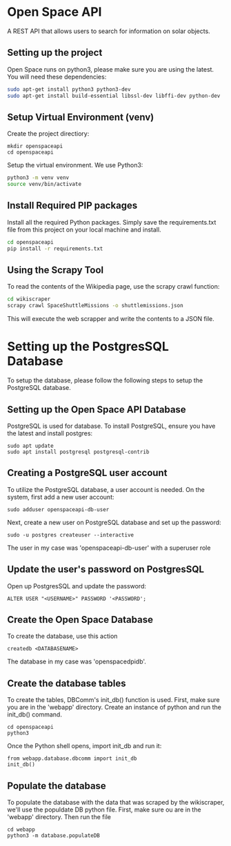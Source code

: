 Open Space API
===============
A REST API that allows users to search for information on solar objects.

Setting up the project
-----------------------
Open Space runs on python3, please make sure you are using the latest.
You will need these dependencies:
```bash
sudo apt-get install python3 python3-dev
sudo apt-get install build-essential libssl-dev libffi-dev python-dev
```

Setup Virtual Environment (venv)
----------------------------------
Create the project directiory:
```bach
mkdir openspaceapi
cd openspaceapi
```

Setup the virtual environment. We use Python3:
```bash
python3 -m venv venv
source venv/bin/activate
```

Install Required PIP packages
------------------------------
Install all the required Python packages. Simply save the requirements.txt file from
this project on your local machine and install.
```bash
cd openspaceapi
pip install -r requirements.txt
```

Using the Scrapy Tool
-----------------------
To read the contents of the Wikipedia page, use the scrapy crawl function:
```bash
cd wikiscraper
scrapy crawl SpaceShuttleMissions -o shuttlemissions.json
```
This will execute the web scrapper and write the contents to a JSON file.

Setting up the PostgresSQL Database
====================================
To setup the database, please follow the following steps to setup the PostgreSQL database.

Setting up the Open Space API Database
---------------------------------------
PostgreSQL is used for database. To install PostgreSQL, ensure you have the latest and install postgres:
```
sudo apt update
sudo apt install postgresql postgresql-contrib
```

Creating a PostgreSQL user account
-----------------------------------
To utilize the PostgreSQL database, a user account is needed.
On the system, first add a new user account:
```
sudo adduser openspaceapi-db-user
```
Next, create a new user on PostgreSQL database and set up the password:
```
sudo -u postgres createuser --interactive
```
The user in my case was 'openspaceapi-db-user' with a superuser role

Update the user's password on PostgresSQL
------------------------------------------
Open up PostgresSQL and update the password:
```
ALTER USER "<USERNAME>" PASSWORD '<PASSWORD';
```

Create the Open Space Database
-------------------------------
To create the database, use this action
```
createdb <DATABASENAME>
```
The database in my case was 'openspacedpidb'.

Create the database tables
---------------------------
To create the tables, DBComm's init_db() function is used.
First, make sure you are in the 'webapp' directory.
Create an instance of python and run the init_db() command.
```
cd openspaceapi
python3
```

Once the Python shell opens, import init_db and run it:
```
from webapp.database.dbcomm import init_db
init_db()
```

Populate the database
----------------------
To populate the database with the data that was scraped by the wikiscraper, we'll use the populdate DB python file.
First, make sure ou are in the 'webapp' directory. Then run the file
```
cd webapp
python3 -m database.populateDB
```

